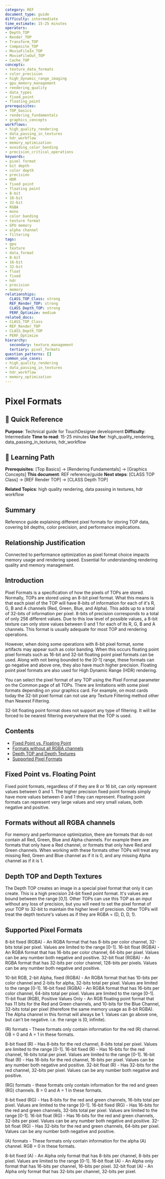 ```yaml
---
category: REF
document_type: guide
difficulty: intermediate
time_estimate: 15-25 minutes
operators:
- Depth_TOP
- Render_TOP
- Transform_TOP
- Composite_TOP
- MovieFileIn_TOP
- MovieFileOut_TOP
- Cache_TOP
concepts:
- texture_data_formats
- color_precision
- high_dynamic_range_imaging
- gpu_memory_management
- rendering_quality
- data_types
- fixed_point
- floating_point
prerequisites:
- TOP_basics
- rendering_fundamentals
- graphics_concepts
workflows:
- high_quality_rendering
- data_passing_in_textures
- hdr_workflow
- memory_optimization
- avoiding_color_banding
- precision_critical_operations
keywords:
- pixel format
- bit depth
- color depth
- precision
- HDR
- fixed point
- floating point
- 8-bit
- 16-bit
- 32-bit
- RGBA
- mono
- color banding
- texture format
- GPU memory
- alpha channel
- filtering
tags:
- gpu
- texture
- data_format
- 8-bit
- 16-bit
- 32-bit
- float
- fixed
- hdr
- precision
- memory
relationships:
  CLASS_TOP_Class: strong
  REF_Render_TOP: strong
  CLASS_Depth_TOP: strong
  PERF_Optimize: medium
related_docs:
- CLASS_TOP_Class
- REF_Render_TOP
- CLASS_Depth_TOP
- PERF_Optimize
hierarchy:
  secondary: texture_management
  tertiary: pixel_formats
question_patterns: []
common_use_cases:
- high_quality_rendering
- data_passing_in_textures
- hdr_workflow
- memory_optimization
---
```


# Pixel Formats

<!-- TD-META
category: REF
document_type: guide
operators: [Depth_TOP, Render_TOP, Transform_TOP, Composite_TOP, MovieFileIn_TOP, MovieFileOut_TOP, Cache_TOP]
concepts: [texture_data_formats, color_precision, high_dynamic_range_imaging, gpu_memory_management, rendering_quality, data_types, fixed_point, floating_point]
prerequisites: [TOP_basics, rendering_fundamentals, graphics_concepts]
workflows: [high_quality_rendering, data_passing_in_textures, hdr_workflow, memory_optimization, avoiding_color_banding, precision_critical_operations]
related: [CLASS_TOP_Class, REF_Render_TOP, CLASS_Depth_TOP, PERF_Optimize]
relationships: {
  "CLASS_TOP_Class": "strong",
  "REF_Render_TOP": "strong",
  "CLASS_Depth_TOP": "strong",
  "PERF_Optimize": "medium"
}
hierarchy:
  primary: "rendering"
  secondary: "texture_management"
  tertiary: "pixel_formats"
keywords: [pixel format, bit depth, color depth, precision, HDR, fixed point, floating point, 8-bit, 16-bit, 32-bit, RGBA, mono, color banding, texture format, GPU memory, alpha channel, filtering]
tags: [gpu, texture, data_format, 8-bit, 16-bit, 32-bit, float, fixed, hdr, precision, memory]
TD-META -->

## 🎯 Quick Reference

**Purpose**: Technical guide for TouchDesigner development
**Difficulty**: Intermediate
**Time to read**: 15-25 minutes
**Use for**: high_quality_rendering, data_passing_in_textures, hdr_workflow

## 🔗 Learning Path

**Prerequisites**: [Top Basics] → [Rendering Fundamentals] → [Graphics Concepts]
**This document**: REF reference/guide
**Next steps**: [CLASS TOP Class] → [REF Render TOP] → [CLASS Depth TOP]

**Related Topics**: high quality rendering, data passing in textures, hdr workflow

## Summary

Reference guide explaining different pixel formats for storing TOP data, covering bit depths, color precision, and performance implications.

## Relationship Justification

Connected to performance optimization as pixel format choice impacts memory usage and rendering speed. Essential for understanding rendering quality and memory management.

## Introduction

Pixel Formats is a specification of how the pixels of TOPs are stored. Normally, TOPs are stored using an 8-bit pixel format. What this means is that each pixel of the TOP will have 8-bits of information for each of it's R, G, B and A channels (Red, Green, Blue, and Alpha). This adds up to a total of 32-bits of information per pixel. 8-bits of precision corresponds to a total of only 256 different values. Due to this low level of possible values, a 8-bit texture can only store values between 0 and 1 for each of its R, G, B and A channels. This format is usually adequate for most TOP and rendering operations.

However, when doing some operations with 8-bit pixel format, some artifacts may appear such as color banding. When this occurs floating point pixel formats such as 16-bit and 32-bit floating point pixel formats can be used. Along with not being bounded to the [0-1] range, these formats can go negative and above one, they also have much higher precision. Floating point pixel formats are also used for High Dynamic Range (HDR) rendering.

You can select the pixel format of any TOP using the Pixel Format parameter on the Common page of all TOPs. There are limitations with some pixel formats depending on your graphics card. For example, on most cards today the 32-bit pixel format can not use any Texture Filtering method other than Nearest Filtering.

32-bit floating point format does not support any type of filtering. It will be forced to be nearest filtering everywhere that the TOP is used.

## Contents

- [Fixed Point vs. Floating Point](#fixed-point-vs-floating-point)
- [Formats without all RGBA channels](#formats-without-all-rgba-channels)
- [Depth TOP and Depth Textures](#depth-top-and-depth-textures)
- [Supported Pixel Formats](#supported-pixel-formats)

## Fixed Point vs. Floating Point

Fixed point formats, regardless of if they are 8 or 16 bit, can only represent values between 0 and 1. The higher precision fixed point formats simply have more values between 0 and 1 they can represent. Floating point formats can represent very large values and very small values, both negative and positive.

## Formats without all RGBA channels

For memory and performance optimization, there are formats that do not contain all Red, Green, Blue and Alpha channels. For example there are formats that only have a Red channel, or formats that only have Red and Green channels. When working with these formats other TOPs will treat any missing Red, Green and Blue channel as if it is 0, and any missing Alpha channel as if it is 1.

## Depth TOP and Depth Textures

The Depth TOP creates an image in a special pixel format that only it can create. This is a high precision 24-bit fixed point format. It's values are bound between the range [0,1]. Other TOPs can use this TOP as an input without any loss of precision, but you will need to set the pixel format of your TOP to 32-bit to maintain the higher level of precision. Other TOPs will treat the depth texture's values as if they are RGBA = (D, D, D, 1).

## Supported Pixel Formats

8-bit fixed (RGBA) - An RGBA format that has 8-bits per color channel, 32-bits total per pixel. Values are limited to the range [0-1].
16-bit float (RGBA) - An RGBA format that has 16-bits per color channel, 64-bits per pixel. Values can be any number both negative and positive.
32-bit float (RGBA) - An RGBA format that has 32-bits per color channel, 128-bits per pixels. Values can be any number both negative and positive.

10-bit RGB, 2-bit Alpha, fixed (RGBA) - An RGBA format that has 10-bits per color channel and 2-bits for alpha, 32-bits total per pixel. Values are limited to the range [0-1].
16-bit fixed (RGBA) - An RGBA format that has 16-bits per color channel, 64-bits total per pixel. Values are limited to the range [0-1].
11-bit float (RGB), Positive Values Only - An RGB floating point format that has 11 bits for the Red and Green channels, and 10-bits for the Blue Channel, 32-bits total per pixel (therefore the same memory usage as 8-bit RGBA). The Alpha channel in this format will always be 1. Values can go above one, but can't be negative. i.e. the range is [0, infinite).

(R) formats - These formats only contain information for the red (R) channel. GB = 0 and A = 1 in these formats.

8-bit fixed (R) - Has 8-bits for the red channel, 8-bits total per pixel. Values are limited to the range [0-1].
16-bit fixed (R) - Has 16-bits for the red channel, 16-bits total per pixel. Values are limited to the range [0-1].
16-bit float (R) - Has 16-bits for the red channel, 16-bits per pixel. Values can be any number both negative and positive.
32-bit float (R) - Has 32-bits for the red channel, 32-bits per pixel. Values can be any number both negative and positive.

(RG) formats - these formats only contain information for the red and green (RG) channels. B = 0 and A = 1 in these formats.

8-bit fixed (RG) - Has 8-bits for the red and green channels, 16-bits total per pixel. Values are limited to the range [0-1].
16-bit fixed (RG) - Has 16-bits for the red and green channels, 32-bits total per pixel. Values are limited to the range [0-1].
16-bit float (RG) - Has 16-bits for the red and green channels, 32-bits per pixel. Values can be any number both negative and positive.
32-bit float (RG) - Has 32-bits for the red and green channels, 64-bits per pixel. Values can be any number both negative and positive.

(A) formats - These formats only contain information for the alpha (A) channel. RGB = 0 in these formats.

8-bit fixed (A) - An Alpha only format that has 8-bits per channel, 8-bits per pixel. Values are limited to the range [0-1].
16-bit float (A) - An Alpha only format that has 16-bits per channel, 16-bits per pixel.
32-bit float (A) - An Alpha only format that has 32-bits per channel, 32-bits per pixel.
